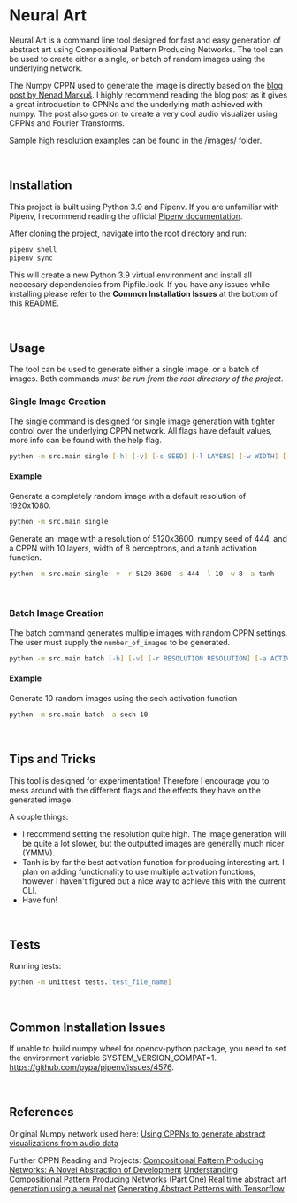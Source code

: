 # Neural Art

Neural Art is a command line tool designed for fast and easy generation of abstract art using Compositional Pattern Producing Networks. The tool can be used to create either a single, or batch of random images using the underlying network. 

The Numpy CPPN used to generate the image is directly based on the [blog post by Nenad Markuš](https://nenadmarkus.com/p/visualizing-audio-with-cppns/). I highly recommend reading the blog post as it gives a great introduction to CPNNs and the underlying math achieved with numpy. The post also goes on to create a very cool audio visualizer using CPPNs and Fourier Transforms. 

Sample high resolution examples can be found in the /images/ folder. 

&nbsp;
## Installation

This project is built using Python 3.9 and Pipenv. If you are unfamiliar with Pipenv, I recommend reading the official [Pipenv documentation](https://pipenv-fork.readthedocs.io/en/latest/).

After cloning the project, navigate into the root directory and run:
```zsh
pipenv shell
pipenv sync
```

This will create a new Python 3.9 virtual environment and install all neccesary dependencies from Pipfile.lock. If you have any issues while installing please refer to the **Common Installation Issues** at the bottom of this README.

&nbsp;
## Usage
The tool can be used to generate either a single image, or a batch of images. Both commands *must be run from the root directory of the project*. 

### Single Image Creation
The single command is designed for single image generation with tighter control over the underlying CPPN network. All flags have default values, more info can be found with the help flag. 

```zsh 
python -m src.main single [-h] [-v] [-s SEED] [-l LAYERS] [-w WIDTH] [-r RESOLUTION RESOLUTION] [-a ACTIVATION]
```

#### Example
Generate a completely random image with a default resolution of 1920x1080.
```zsh
python -m src.main single
```

Generate an image with a resolution of 5120x3600, numpy seed of 444, and a CPPN with 10 layers, width of 8 perceptrons, and a tanh activation function. 
```zsh
python -m src.main single -v -r 5120 3600 -s 444 -l 10 -w 8 -a tanh
```

&nbsp;
### Batch Image Creation
The batch command generates multiple images with random CPPN settings. The user must supply the `number_of_images` to be generated. 

```zsh
python -m src.main batch [-h] [-v] [-r RESOLUTION RESOLUTION] [-a ACTIVATION] number_of_images
```

#### Example
Generate 10 random images using the sech activation function
```zsh
python -m src.main batch -a sech 10
```

&nbsp;
## Tips and Tricks
This tool is designed for experimentation! Therefore I encourage you to mess around with the different flags and the effects they have on the generated image.

A couple things:
- I recommend setting the resolution quite high. The image generation will be quite a lot slower, but the outputted images are generally much nicer (YMMV).
- Tanh is by far the best activation function for producing interesting art. I plan on adding functionality to use multiple activation functions, however I haven't figured out a nice way to achieve this with the current CLI. 
- Have fun!

&nbsp;
## Tests
Running tests:
```zsh
python -m unittest tests.[test_file_name]
```


&nbsp;
## Common Installation Issues
If unable to build numpy wheel for opencv-python package, you need to set the environment variable SYSTEM_VERSION_COMPAT=1. https://github.com/pypa/pipenv/issues/4576. 

&nbsp;
## References
Original Numpy network used here:
[Using CPPNs to generate abstract visualizations from audio data](https://nenadmarkus.com/p/visualizing-audio-with-cppns/)

Further CPPN Reading and Projects:
[Compositional Pattern Producing Networks: A Novel Abstraction of Development](https://eplex.cs.ucf.edu/papers/stanley_gpem07.pdf)
[Understanding Compositional Pattern Producing Networks (Part One)](https://towardsdatascience.com/understanding-compositional-pattern-producing-networks-810f6bef1b88)
[Real time abstract art generation using a neural net](https://www.expunctis.com/2020/01/19/Abstract-art.html)
[Generating Abstract Patterns with Tensorflow](https://blog.otoro.net/2016/03/25/generating-abstract-patterns-with-tensorflow/)

